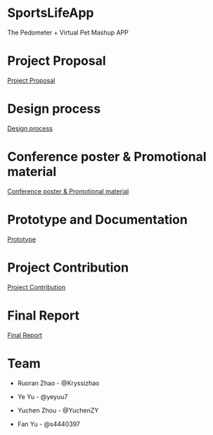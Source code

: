 # SportsLifeApp
The Pedometer + Virtual Pet Mashup APP

# Project Proposal
[Project Proposal](https://github.com/deco3500-2018/Hello-Bag/wiki/Project-Proposal)

# Design process
[Design process](https://github.com/deco3500-2018/Hello-Bag/wiki/Design-Process)

# Conference poster & Promotional material
[Conference poster & Promotional material](https://github.com/deco3500-2018/Hello-Bag/wiki/Conference-poster-&-Promotional-material)

# Prototype and Documentation 
[Prototype](https://github.com/deco3500-2018/Hello-Bag/wiki/Prototype)

# Project Contribution
[Project Contribution](https://github.com/deco3500-2018/Hello-Bag/wiki/Project-Contribution)

# Final Report
[Final Report](https://github.com/deco3500-2018/Hello-Bag/wiki)

# Team
* Ruoran Zhao - @Kryssizhao

* Ye Yu - @yeyuu7

* Yuchen Zhou - @YuchenZY

* Fan Yu - @s4440397
